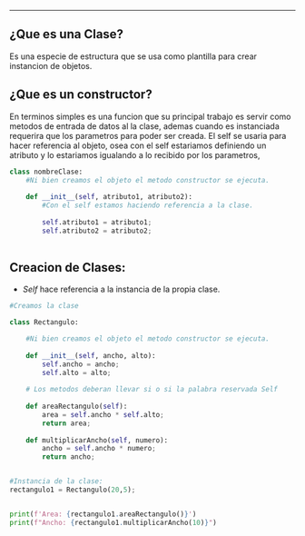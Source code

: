 
---
## ¿Que es una Clase?
Es una especie de estructura que se usa como plantilla para crear instancion de objetos.

## ¿Que es un constructor?
En terminos simples es una funcion que su principal trabajo es servir como metodos de entrada de datos al la clase, ademas cuando es instanciada requerira que los parametros para poder ser creada. El self se usaria para hacer referencia al objeto, osea con el self estariamos definiendo un atributo y lo estariamos igualando a lo recibido por los parametros,

```python
class nombreClase:
    #Ni bien creamos el objeto el metodo constructor se ejecuta.
	
    def __init__(self, atributo1, atributo2):
		#Con el self estamos haciendo referencia a la clase. 
		
        self.atributo1 = atributo1;
        self.atributo2 = atributo2;
		
```

## Creacion de Clases:
- *Self* hace referencia a la instancia de la propia clase.

```python
#Creamos la clase

class Rectangulo:

    #Ni bien creamos el objeto el metodo constructor se ejecuta.
	
    def __init__(self, ancho, alto):
        self.ancho = ancho;
        self.alto = alto;
    
    # Los metodos deberan llevar si o si la palabra reservada Self
    
    def areaRectangulo(self):
        area = self.ancho * self.alto;
        return area;
		
    def multiplicarAncho(self, numero):
        ancho = self.ancho * numero;
        return ancho;


#Instancia de la clase:
rectangulo1 = Rectangulo(20,5);


print(f'Area: {rectangulo1.areaRectangulo()}')
print(f"Ancho: {rectangulo1.multiplicarAncho(10)}")


```


